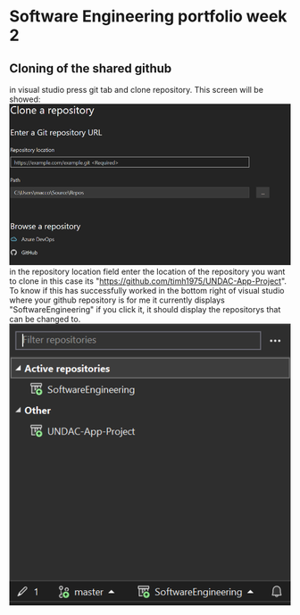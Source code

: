 # Software Engineering portfolio week 2

## Cloning of the shared github
 in visual studio press git tab and clone repository. This screen will be showed:
 ![clone shared repo](https://github.com/euan-maccoll/SoftwareEngineering/blob/master/images/cloning_repo.png)  
 in the repository location field enter the location of the repository you want to clone in this case
 its "https://github.com/timh1975/UNDAC-App-Project". 
 To know if this has successfully worked in the bottom right of visual studio where your github repository is 
 for me it currently displays "SoftwareEngineering" if you click it, it should display the repositorys that 
 can be changed to. 
 ![final cloned repository](https://github.com/euan-maccoll/SoftwareEngineering/blob/master/images/cloned_repo.png)